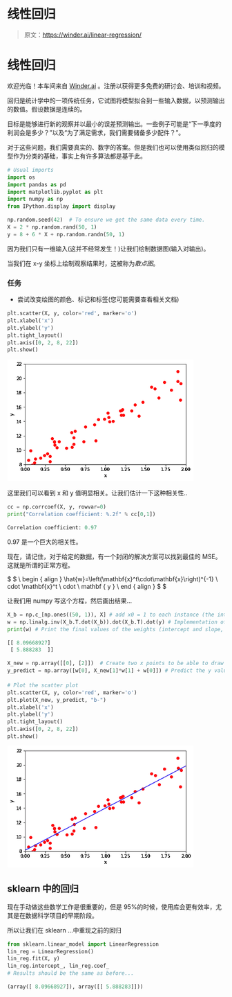 # 线性回归

> 原文：<https://winder.ai/linear-regression/>

# 线性回归

欢迎光临！本车间来自 [Winder.ai](https://Winder.ai/?utm_source=winderresearch&utm_medium=notebook&utm_campaign=workshop&utm_term=individual) 。注册以获得更多免费的研讨会、培训和视频。

回归是统计学中的一项传统任务，它试图将模型拟合到一些输入数据，以预测输出的数值。假设数据是连续的。

目标是能够进行新的观察并以最小的误差预测输出。一些例子可能是“下一季度的利润会是多少？”以及“为了满足需求，我们需要储备多少配件？”。

对于这些问题，我们需要真实的、数字的答案。但是我们也可以使用类似回归的模型作为分类的基础，事实上有许多算法都是基于此。

```py
# Usual imports
import os
import pandas as pd
import matplotlib.pyplot as plt
import numpy as np
from IPython.display import display 
```

```py
np.random.seed(42)  # To ensure we get the same data every time.
X = 2 * np.random.rand(50, 1)
y = 8 + 6 * X + np.random.randn(50, 1) 
```

因为我们只有一维输入(这并不经常发生！)让我们绘制数据图(输入对输出)。

当我们在 x-y 坐标上绘制观察结果时，这被称为*散点图*。

### 任务

*   尝试改变绘图的颜色、标记和标签(您可能需要查看相关文档)

```py
plt.scatter(X, y, color='red', marker='o')
plt.xlabel('x')
plt.ylabel('y')
plt.tight_layout()
plt.axis([0, 2, 8, 22])
plt.show() 
```

![png](img/fff4d03a23352d752718895bda0257ae.png)

这里我们可以看到 x 和 y 值明显相关。让我们估计一下这种相关性..

```py
cc = np.corrcoef(X, y, rowvar=0)
print("Correlation coefficient: %.2f" % cc[0,1]) 
```

```py
Correlation coefficient: 0.97 
```

0.97 是一个巨大的相关性。

现在，请记住，对于给定的数据，有一个封闭的解决方案可以找到最佳的 MSE。这就是所谓的正常方程。

$ $ \ begin { align } \hat{w}=\left(\mathbf{x}^t\cdot\mathbf{x}\right)^{-1} \ cdot \mathbf{x}^t \ cdot \ mathbf { y } \ end { align } $ $

让我们用 numpy 写这个方程，然后画出结果&mldr;

```py
X_b = np.c_[np.ones((50, 1)), X] # add x0 = 1 to each instance (the intercept term, c, in y = mx + c)
w = np.linalg.inv(X_b.T.dot(X_b)).dot(X_b.T).dot(y) # Implementation of the closed form solution.
print(w) # Print the final values of the weights (intercept and slope, in this case) 
```

```py
[[ 8.09668927]
 [ 5.888283  ]] 
```

```py
X_new = np.array([[0], [2]])  # Create two x points to be able to draw the line
y_predict = np.array([w[0], X_new[1]*w[1] + w[0]]) # Predict the y values for these two points.

# Plot the scatter plot
plt.scatter(X, y, color='red', marker='o')
plt.plot(X_new, y_predict, "b-")
plt.xlabel('x')
plt.ylabel('y')
plt.tight_layout()
plt.axis([0, 2, 8, 22])
plt.show() 
```

![png](img/fb97f77a3f89cdc47338e515cef8d708.png)

## sklearn 中的回归

现在手动做这些数学工作是很重要的，但是 95%的时候，使用库会更有效率，尤其是在数据科学项目的早期阶段。

所以让我们在 sklearn &mldr;中重现之前的回归

```py
from sklearn.linear_model import LinearRegression
lin_reg = LinearRegression()
lin_reg.fit(X, y)
lin_reg.intercept_, lin_reg.coef_
# Results should be the same as before... 
```

```py
(array([ 8.09668927]), array([[ 5.888283]])) 
```